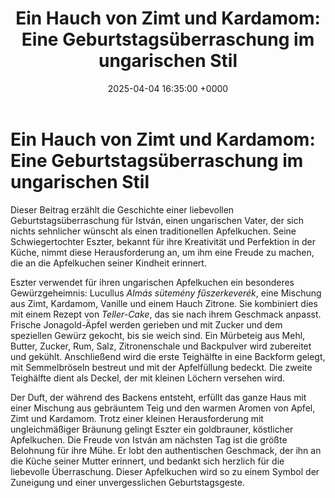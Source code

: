 ﻿---
layout: post
title: "Ein Hauch von Zimt und Kardamom: Eine Geburtstagsüberraschung im ungarischen Stil"
date: 2025-04-04 16:35:00 +0000
categories: [familie, backen, kuchen]
tags: [apfelkuchen, ungarisch, geburtstag, lucullus, zimt, kardamom]
ai: [gemini flash 2.0, 2025-04-04]
verrsion: 0.4.0
---

# Ein Hauch von Zimt und Kardamom: Eine Geburtstagsüberraschung im ungarischen Stil

Dieser Beitrag erzählt die Geschichte einer liebevollen Geburtstagsüberraschung für István, einen ungarischen Vater, der sich nichts sehnlicher wünscht als einen traditionellen Apfelkuchen. Seine Schwiegertochter Eszter, bekannt für ihre Kreativität und Perfektion in der Küche, nimmt diese Herausforderung an, um ihm eine Freude zu machen, die an die Apfelkuchen seiner Kindheit erinnert.

Eszter verwendet für ihren ungarischen Apfelkuchen ein besonderes Gewürzgeheimnis: Lucullus *Almás sütemény fűszerkeverék*, eine Mischung aus Zimt, Kardamom, Vanille und einem Hauch Zitrone. Sie kombiniert dies mit einem Rezept von *Teller-Cake*, das sie nach ihrem Geschmack anpasst. Frische Jonagold-Äpfel werden gerieben und mit Zucker und dem speziellen Gewürz gekocht, bis sie weich sind. Ein Mürbeteig aus Mehl, Butter, Zucker, Rum, Salz, Zitronenschale und Backpulver wird zubereitet und gekühlt. Anschließend wird die erste Teighälfte in eine Backform gelegt, mit Semmelbröseln bestreut und mit der Apfelfüllung bedeckt. Die zweite Teighälfte dient als Deckel, der mit kleinen Löchern versehen wird.

Der Duft, der während des Backens entsteht, erfüllt das ganze Haus mit einer Mischung aus gebräuntem Teig und den warmen Aromen von Apfel, Zimt und Kardamom. Trotz einer kleinen Herausforderung mit ungleichmäßiger Bräunung gelingt Eszter ein goldbrauner, köstlicher Apfelkuchen. Die Freude von István am nächsten Tag ist die größte Belohnung für ihre Mühe. Er lobt den authentischen Geschmack, der ihn an die Küche seiner Mutter erinnert, und bedankt sich herzlich für die liebevolle Überraschung. Dieser Apfelkuchen wird so zu einem Symbol der Zuneigung und einer unvergesslichen Geburtstagsgeste.
